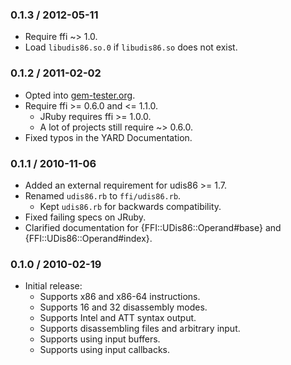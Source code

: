 ### 0.1.3 / 2012-05-11

* Require ffi ~> 1.0.
* Load `libudis86.so.0` if `libudis86.so` does not exist.

### 0.1.2 / 2011-02-02

* Opted into [gem-tester.org](http://gem-testers.org/).
* Require ffi >= 0.6.0 and <= 1.1.0.
  * JRuby requires ffi >= 1.0.0.
  * A lot of projects still require ~> 0.6.0.
* Fixed typos in the YARD Documentation.

### 0.1.1 / 2010-11-06

* Added an external requirement for udis86 >= 1.7.
* Renamed `udis86.rb` to `ffi/udis86.rb`.
  * Kept `udis86.rb` for backwards compatibility.
* Fixed failing specs on JRuby.
* Clarified documentation for {FFI::UDis86::Operand#base} and
  {FFI::UDis86::Operand#index}.

### 0.1.0 / 2010-02-19

* Initial release:
  * Supports x86 and x86-64 instructions.
  * Supports 16 and 32 disassembly modes.
  * Supports Intel and ATT syntax output.
  * Supports disassembling files and arbitrary input.
  * Supports using input buffers.
  * Supports using input callbacks.

